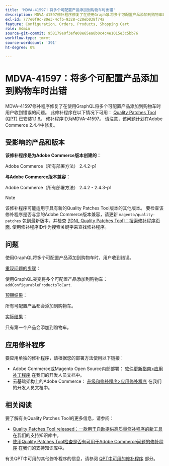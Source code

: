 ```yaml
---
title: 'MDVA-41597：将多个可配置产品添加到购物车时出错'
description: MDVA-41597修补程序修复了在使用GraphQL将多个可配置产品添加到购物车时用户收到错误的问题。 安装[Quality Patches Tool (QPT)](https://devdocs.magento.com/guides/v2.4/comp-mgr/patching.html#mqp) 1.1.6后，即可使用此修补程序。 修补程序ID为MDVA-41597。 请注意，该问题计划在Adobe Commerce 2.4.4中修复。
exl-id: 777e0f9c-80e3-4cfb-9328-c20eb038f74a
feature: Configuration, Orders, Products, Shopping Cart
role: Admin
source-git-commit: 958179e0f3efe08e65ea8b0c4c4e1015e3c5bb76
workflow-type: tm+mt
source-wordcount: '391'
ht-degree: 0%

---
```


# MDVA-41597：将多个可配置产品添加到购物车时出错

MDVA-41597修补程序修复了在使用GraphQL将多个可配置产品添加到购物车时用户收到错误的问题。 此修补程序在以下情况下可用： [Quality Patches Tool (QPT)](https://devdocs.magento.com/guides/v2.4/comp-mgr/patching.html#mqp) 已安装1.1.6。 修补程序ID为MDVA-41597。 请注意，该问题计划在Adobe Commerce 2.4.4中修复。

## 受影响的产品和版本

**该修补程序是为Adobe Commerce版本创建的：**

Adobe Commerce（所有部署方法） 2.4.2-p1

**与Adobe Commerce版本兼容：**

Adobe Commerce（所有部署方法） 2.4.2 - 2.4.3-p1

>[!NOTE]
>
>该修补程序可能适用于具有新的Quality Patches Tool版本的其他版本。 要检查该修补程序是否与您的Adobe Commerce版本兼容，请更新 `magento/quality-patches` 包到最新版本，并检查 [[!DNL Quality Patches Tool]：搜索修补程序页面](https://devdocs.magento.com/quality-patches/tool.html#patch-grid). 使用修补程序ID作为搜索关键字来查找修补程序。

## 问题

使用GraphQL将多个可配置产品添加到购物车时，用户收到错误。

<u>重现问题的步骤</u>：

使用GraphQL突变将多个可配置产品添加到购物车： `addConfigurableProductsToCart`.

<u>预期结果</u>：

所有可配置产品都会添加到购物车。

<u>实际结果</u>：

只有第一个产品会添加到购物车。

## 应用修补程序

要应用单独的修补程序，请根据您的部署方法使用以下链接：

* Adobe Commerce或Magento Open Source内部部署： [软件更新指南>应用补丁程序](https://devdocs.magento.com/guides/v2.4/comp-mgr/patching/mqp.html) 在我们的开发人员文档中。
* 云基础架构上的Adobe Commerce： [升级和修补程序>应用修补程序](https://devdocs.magento.com/cloud/project/project-patch.html) 在我们的开发人员文档中。

## 相关阅读

要了解有关Quality Patches Tool的更多信息，请参阅：

* [Quality Patches Tool released：一款用于自助提供高质量修补程序的新工具](/help/announcements/adobe-commerce-announcements/magento-quality-patches-released-new-tool-to-self-serve-quality-patches.md) 在我们的支持知识库中。
* [使用Quality Patches Tool检查是否有可用于Adobe Commerce问题的修补程序](/help/support-tools/patches-available-in-qpt-tool/check-patch-for-magento-issue-with-magento-quality-patches.md) 在我们的支持知识库中。

有关QPT中可用的其他修补程序的信息，请参阅 [QPT中可用的修补程序](https://support.magento.com/hc/en-us/sections/360010506631-Patches-available-in-QPT-tool-) 部分。
